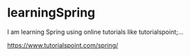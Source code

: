 # learningSpring
I am learning Spring using online tutorials like tutorialspoint;... 

https://www.tutorialspoint.com/spring/
